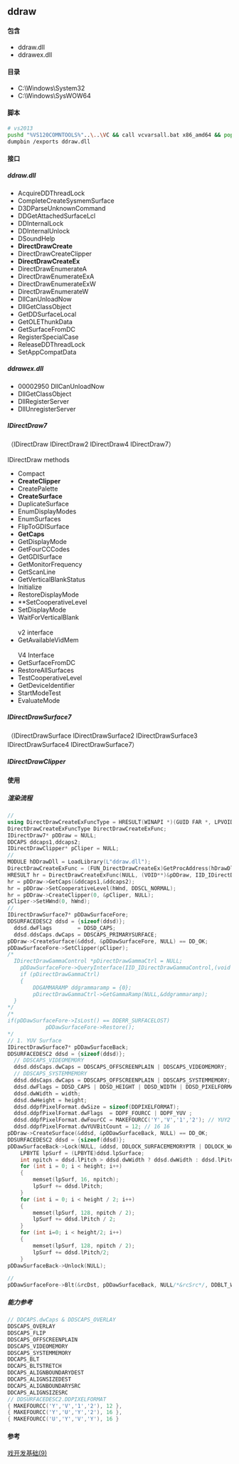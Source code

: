 ## ddraw
#### 包含
* ddraw.dll
* ddrawex.dll
#### 目录
* C:\Windows\System32
* C:\Windows\SysWOW64
#### 脚本
```bash
# vs2013
pushd "%VS120COMNTOOLS%"..\..\VC && call vcvarsall.bat x86_amd64 && popd
dumpbin /exports ddraw.dll
```
#### 接口
##### ddraw.dll
* AcquireDDThreadLock
* CompleteCreateSysmemSurface
* D3DParseUnknownCommand
* DDGetAttachedSurfaceLcl
* DDInternalLock
* DDInternalUnlock
* DSoundHelp
* **DirectDrawCreate**
* DirectDrawCreateClipper
* **DirectDrawCreateEx**
* DirectDrawEnumerateA
* DirectDrawEnumerateExA
* DirectDrawEnumerateExW
* DirectDrawEnumerateW
* DllCanUnloadNow
* DllGetClassObject
* GetDDSurfaceLocal
* GetOLEThunkData
* GetSurfaceFromDC
* RegisterSpecialCase
* ReleaseDDThreadLock
* SetAppCompatData
##### ddrawex.dll
* 00002950 DllCanUnloadNow
* DllGetClassObject
* DllRegisterServer
* DllUnregisterServer

##### IDirectDraw7
（IDirectDraw IDirectDraw2 IDirectDraw4 IDirectDraw7）
<br/><br/>IDirectDraw methods
* Compact
* **CreateClipper**
* CreatePalette
* **CreateSurface**
* DuplicateSurface
* EnumDisplayModes
* EnumSurfaces
* FlipToGDISurface
* **GetCaps**
* GetDisplayMode
* GetFourCCCodes
* GetGDISurface
* GetMonitorFrequency
* GetScanLine
* GetVerticalBlankStatus
* Initialize
* RestoreDisplayMode
* **SetCooperativeLevel
* SetDisplayMode
* WaitForVerticalBlank
<br/><br/>v2 interface
* GetAvailableVidMem
<br/><br/>V4 Interface
* GetSurfaceFromDC
* RestoreAllSurfaces
* TestCooperativeLevel
* GetDeviceIdentifier
* StartModeTest
* EvaluateMode

##### IDirectDrawSurface7
（IDirectDrawSurface IDirectDrawSurface2 IDirectDrawSurface3 IDirectDrawSurface4 IDirectDrawSurface7）

##### IDirectDrawClipper

#### 使用
##### 渲染流程
```cpp
// 
using DirectDrawCreateExFuncType = HRESULT(WINAPI *)(GUID FAR *, LPVOID *, REFIID, IUnknown FAR *);
DirectDrawCreateExFuncType DirectDrawCreateExFunc;
IDirectDraw7* pDDraw = NULL;
DDCAPS ddcaps1,ddcaps2;
IDirectDrawClipper* pCliper = NULL;
// 
MODULE hDDrawDll = LoadLibrary(L"ddraw.dll");
DirectDrawCreateExFunc = (FUN_DirectDrawCreateEx)GetProcAddress(hDrawDll, "DirectDrawCreateEx");
HRESULT hr = DirectDrawCreateExFunc(NULL, (VOID**)&pDDraw, IID_IDirectDraw7, NULL);
hr = pDDraw->GetCaps(&ddcaps1,&ddcaps2);
hr = pDDraw->SetCooperativeLevel(hWnd, DDSCL_NORMAL);
hr = pDDraw->CreateClipper(0, &pCliper, NULL);
pCliper->SetHWnd(0, hWnd);
// 
IDirectDrawSurface7* pDDawSurfaceFore;
DDSURFACEDESC2 ddsd = {sizeof(ddsd)};
  ddsd.dwFlags        = DDSD_CAPS;
  ddsd.ddsCaps.dwCaps = DDSCAPS_PRIMARYSURFACE;
pDDraw->CreateSurface(&ddsd, &pDDawSurfaceFore, NULL) == DD_OK;
pDDawSurfaceFore->SetClipper(pCliper);
/*
  IDirectDrawGammaControl *pDirectDrawGammaCtrl = NULL;
	pDDawSurfaceFore->QueryInterface(IID_IDirectDrawGammaControl,(void **)&pDirectDrawGammaCtrl);
	if (pDirectDrawGammaCtrl)
	{
		DDGAMMARAMP ddgrammaramp = {0};
		pDirectDrawGammaCtrl->GetGammaRamp(NULL,&ddgrammaramp);
  }
*/
/*
if(pDDawSurfaceFore->IsLost() == DDERR_SURFACELOST)
			pDDawSurfaceFore->Restore();
*/
// 1. YUV Surface
IDirectDrawSurface7* pDDawSurfaceBack; 
DDSURFACEDESC2 ddsd = {sizeof(ddsd)};		
  // DDSCAPS_VIDEOMEMORY
  ddsd.ddsCaps.dwCaps = DDSCAPS_OFFSCREENPLAIN | DDSCAPS_VIDEOMEMORY; 
  // DDSCAPS_SYSTEMMEMORY
  ddsd.ddsCaps.dwCaps = DDSCAPS_OFFSCREENPLAIN | DDSCAPS_SYSTEMMEMORY; 
  ddsd.dwFlags = DDSD_CAPS | DDSD_HEIGHT | DDSD_WIDTH | DDSD_PIXELFORMAT;
  ddsd.dwWidth = width;
  ddsd.dwHeight = height;
  ddsd.ddpfPixelFormat.dwSize = sizeof(DDPIXELFORMAT);
  ddsd.ddpfPixelFormat.dwFlags  = DDPF_FOURCC | DDPF_YUV ;
  ddsd.ddpfPixelFormat.dwFourCC = MAKEFOURCC('Y','V','1','2'); // YUY2 UYVY
  ddsd.ddpfPixelFormat.dwYUVBitCount = 12; // 16 16
pDDraw->CreateSurface(&ddsd, &pDDawSurfaceBack, NULL) == DD_OK;
DDSURFACEDESC2 ddsd = {sizeof(ddsd)};
pDDawSurfaceBack->Lock(NULL, &ddsd, DDLOCK_SURFACEMEMORYPTR | DDLOCK_WAIT, NULL) == DD_OK;
	LPBYTE lpSurf = (LPBYTE)ddsd.lpSurface;
	int	npitch = ddsd.lPitch > ddsd.dwWidth ? ddsd.dwWidth : ddsd.lPitch;
	for (int i = 0; i < height; i++)
	{
		memset(lpSurf, 16, npitch);	
		lpSurf += ddsd.lPitch;
	}
	for (int i = 0; i < height / 2; i++)
	{
		memset(lpSurf, 128, npitch / 2);
		lpSurf += ddsd.lPitch / 2;
	}
	for (int i=0; i < height/2; i++)
	{
		memset(lpSurf, 128, npitch / 2);	
		lpSurf += ddsd.lPitch/2;
	}
pDDawSurfaceBack->Unlock(NULL);

// 
pDDawSurfaceFore->Blt(&rcDst, pDDawSurfaceBack, NULL/*&rcSrc*/, DDBLT_WAIT, NULL);
```
##### 能力参考
```cpp
// DDCAPS.dwCaps & DDSCAPS_OVERLAY
DDSCAPS_OVERLAY
DDSCAPS_FLIP
DDSCAPS_OFFSCREENPLAIN
DDSCAPS_VIDEOMEMORY
DDSCAPS_SYSTEMMEMORY
DDCAPS_BLT
DDCAPS_BLTSTRETCH
DDCAPS_ALIGNBOUNDARYDEST
DDCAPS_ALIGNSIZEDEST
DDCAPS_ALIGNBOUNDARYSRC
DDCAPS_ALIGNSIZESRC
// DDSURFACEDESC2.DDPIXELFORMAT
{ MAKEFOURCC('Y','V','1','2'), 12 },
{ MAKEFOURCC('Y','U','Y','2'), 16 },
{ MAKEFOURCC('U','Y','V','Y'), 16 }
```
#### 参考
[戏开发基础(9)](http://blog.sina.com.cn/s/blog_4a4ff6df0100078a.html)
